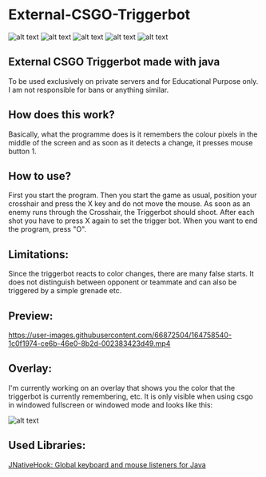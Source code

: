 # External-CSGO-Triggerbot
![alt text](https://i.imgur.com/LECR4dZ.png "Main Banner")
![alt text](https://img.shields.io/badge/Language%3A-Java-red "Badge")
![alt text](https://img.shields.io/badge/State%3A-Alpha-red "Badge")
![alt text](https://img.shields.io/github/languages/code-size/moritz313/External-CSGO-Triggerbot "Badge")
![alt text](https://img.shields.io/github/last-commit/moritz313/External-CSGO-Triggerbot "Badge")


## External CSGO Triggerbot made with java
To be used exclusively on private servers and for Educational Purpose only.
I am not responsible for bans or anything similar.

## How does this work?
Basically, what the programme does is it remembers the colour pixels in the middle of the screen and as soon as it detects a change, it presses mouse button 1.

## How to use?
First you start the program.
Then you start the game as usual, position your crosshair and press the X key and do not move the mouse. 
As soon as an enemy runs through the Crosshair, the Triggerbot should shoot.
After each shot you have to press X again to set the trigger bot.
When you want to end the program, press "O".

## Limitations:
Since the triggerbot reacts to color changes, there are many false starts. It does not distinguish between opponent or teammate and can also be triggered by a simple grenade etc.

## Preview:
https://user-images.githubusercontent.com/66872504/164758540-1c0f1974-ce6b-46e0-8b2d-002383423d49.mp4

## Overlay:
I'm currently working on an overlay that shows you the color that the triggerbot is currently remembering, etc.
It is only visible when using csgo in windowed fullscreen or windowed mode and looks like this:

![alt text](https://i.imgur.com/ZWRYnu9.png "Main Banner")


## Used Libraries:
[JNativeHook: Global keyboard and mouse listeners for Java](https://github.com/kwhat/jnativehook)
